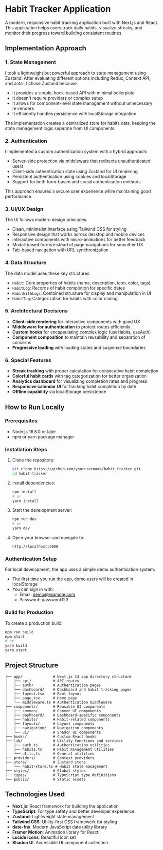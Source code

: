 # Habit Tracker Application

A modern, responsive habit tracking application built with Next.js and React. This application helps users track daily habits, visualize streaks, and monitor their progress toward building consistent routines.

## Implementation Approach

### 1. State Management

I took a lightweight but powerful approach to state management using Zustand. After evaluating different options including Redux, Context API, and Jotai, I chose Zustand because:

- It provides a simple, hook-based API with minimal boilerplate
- It doesn't require providers or complex setup
- It allows for component-level state management without unnecessary re-renders
- It efficiently handles persistence with localStorage integration

The implementation creates a centralized store for habits data, keeping the state management logic separate from UI components.

### 2. Authentication

I implemented a custom authentication system with a hybrid approach:

- Server-side protection via middleware that redirects unauthenticated users
- Client-side authentication state using Zustand for UI rendering
- Persistent authentication using cookies and localStorage
- Support for both form-based and social authentication methods

This approach ensures a secure user experience while maintaining good performance.

### 3. UI/UX Design

The UI follows modern design principles:

- Clean, minimalist interface using Tailwind CSS for styling
- Responsive design that works across desktop and mobile devices
- Interactive components with micro-animations for better feedback
- Modal-based forms instead of page navigations for smoother UX
- Tab-based navigation with URL synchronization

### 4. Data Structure

The data model uses these key structures:

- `Habit`: Core properties of habits (name, description, icon, color, tags)
- `HabitLog`: Records of habit completion for specific dates
- `HabitWithLogs`: Combined structure for display and manipulation in UI
- `HabitTag`: Categorization for habits with color coding

### 5. Architectural Decisions

- **Client-side rendering** for interactive components with good UX
- **Middleware for authentication** to protect routes efficiently
- **Custom hooks** for encapsulating complex logic (useHabits, useAuth)
- **Component composition** to maintain reusability and separation of concerns
- **Progressive loading** with loading states and suspense boundaries

### 6. Special Features

- **Streak tracking** with proper calculation for consecutive habit completion
- **Colorful habit cards** with tag categorization for better organization
- **Analytics dashboard** for visualizing completion rates and progress
- **Responsive calendar UI** for tracking habit completion by date
- **Offline capability** via localStorage persistence

## How to Run Locally

### Prerequisites

- Node.js 16.8.0 or later
- npm or yarn package manager

### Installation Steps

1. Clone the repository:
   ```bash
   git clone https://github.com/yourusername/habit-tracker.git
   cd habit-tracker
   ```

2. Install dependencies:
   ```bash
   npm install
   # or
   yarn install
   ```

3. Start the development server:
   ```bash
   npm run dev
   # or
   yarn dev
   ```

4. Open your browser and navigate to:
   ```
   http://localhost:3000
   ```

### Authentication Setup

For local development, the app uses a simple demo authentication system:

- The first time you run the app, demo users will be created in localStorage
- You can sign in with:
  - Email: demo@example.com
  - Password: password123

### Build for Production

To create a production build:

```bash
npm run build
npm start
# or
yarn build
yarn start
```

## Project Structure

```
├── app/              # Next.js 13 app directory structure
│   ├── api/          # API routes
│   ├── auth/         # Authentication pages
│   ├── dashboard/    # Dashboard and habit tracking pages
│   ├── layout.tsx    # Root layout
│   ├── page.tsx      # Home page
│   └── middleware.ts # Authentication middleware
├── components/       # Reusable UI components
│   ├── common/       # Common UI components
│   ├── dashboard/    # Dashboard-specific components
│   ├── habits/       # Habit-related components
│   ├── layouts/      # Layout components
│   ├── navigation/   # Navigation components
│   └── ui/           # Shadcn UI components
├── hooks/            # Custom React hooks
├── lib/              # Utility functions and services
│   ├── auth.ts       # Authentication utilities
│   ├── habits.ts     # Habit management utilities
│   └── utils.ts      # General utilities
├── providers/        # Context providers
├── store/            # Zustand store
│   └── habit-store.ts # Habit state management
├── styles/           # Global styles
├── types/            # TypeScript type definitions
└── public/           # Static assets
```

## Technologies Used

- **Next.js**: React framework for building the application
- **TypeScript**: For type safety and better developer experience
- **Zustand**: Lightweight state management
- **Tailwind CSS**: Utility-first CSS framework for styling
- **date-fns**: Modern JavaScript date utility library
- **Framer Motion**: Animation library for React
- **Lucide Icons**: Beautiful icon set
- **Shadcn UI**: Accessible UI component collection 